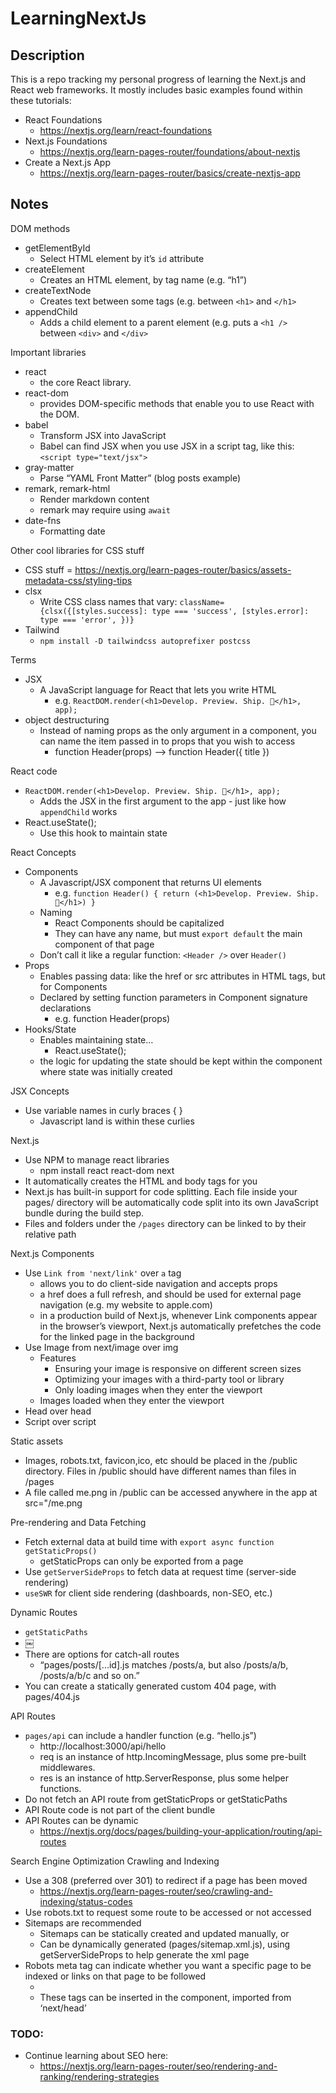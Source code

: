 # LearningNextJs

## Description

This is a repo tracking my personal progress of learning the Next.js and React web frameworks. It mostly includes basic examples found within these tutorials:

* React Foundations
  * https://nextjs.org/learn/react-foundations
* Next.js Foundations
  * https://nextjs.org/learn-pages-router/foundations/about-nextjs
* Create a Next.js App
  * https://nextjs.org/learn-pages-router/basics/create-nextjs-app

## Notes

DOM methods
- getElementById
  - Select HTML element by it’s `id` attribute
- createElement
  - Creates an HTML element, by tag name (e.g. “h1”)
- createTextNode
  - Creates text between some tags (e.g. between `<h1>` and `</h1>`
- appendChild
  - Adds a child element to a parent element (e.g. puts a `<h1 />` between `<div>` and `</div>`

Important libraries
- react
  - the core React library.
- react-dom
  - provides DOM-specific methods that enable you to use React with the DOM.
- babel
  - Transform JSX into JavaScript
  - Babel can find JSX when you use JSX in a script tag, like this: `<script type="text/jsx">`
- gray-matter
  - Parse “YAML Front Matter” (blog posts example) 
- remark, remark-html
  - Render markdown content
  - remark may require using `await`
- date-fns
  - Formatting date

Other cool libraries for CSS stuff
- CSS stuff = https://nextjs.org/learn-pages-router/basics/assets-metadata-css/styling-tips
- clsx
  - Write CSS class names that vary: `className={clsx({[styles.success]: type === 'success', [styles.error]: type === 'error', })}`
- Tailwind
  - `npm install -D tailwindcss autoprefixer postcss`

Terms
- JSX
  - A JavaScript language for React that lets you write HTML
    - e.g. `ReactDOM.render(<h1>Develop. Preview. Ship. 🚀</h1>, app);`
- object destructuring
  - Instead of naming props as the only argument in a component, you can name the item passed in to props that you wish to access
    - function Header(props) —> function Header({ title })

React code
- `ReactDOM.render(<h1>Develop. Preview. Ship. 🚀</h1>, app);`
  - Adds the JSX in the first argument to the app - just like how `appendChild` works
- React.useState();
  - Use this hook to maintain state

React Concepts
- Components
  - A Javascript/JSX component that returns UI elements
    - e.g. `function Header() { return (<h1>Develop. Preview. Ship. 🚀</h1>) }`
  - Naming
    - React Components should be capitalized
    - They can have any name, but must `export default` the main component of that page
  - Don’t call it like a regular function: `<Header />` over `Header()`
- Props
  - Enables passing data: like the href or src attributes in HTML tags, but for Components
  - Declared by setting function parameters in Component signature declarations
    - e.g. function Header(props)
- Hooks/State
  - Enables maintaining state…
    - React.useState();
  - the logic for updating the state should be kept within the component where state was initially created

JSX Concepts
- Use variable names in curly braces { }
  - Javascript land is within these curlies

Next.js
- Use NPM to manage react libraries
  - npm install react react-dom next
- It automatically creates the HTML and body tags for you
- Next.js has built-in support for code splitting. Each file inside your pages/ directory will be automatically code split into its own JavaScript bundle during the build step.
- Files and folders under the `/pages` directory can be linked to by their relative path

Next.js Components
- Use `Link from 'next/link'` over `a` tag
  - <Link> allows you to do client-side navigation and accepts props
  - a href does a full refresh, and should be used for external page navigation (e.g. my website to apple.com)
  - in a production build of Next.js, whenever Link components appear in the browser’s viewport, Next.js automatically prefetches the code for the linked page in the background 
- Use Image from next/image over img
  - Features
    - Ensuring your image is responsive on different screen sizes
    - Optimizing your images with a third-party tool or library
    - Only loading images when they enter the viewport
  - Images loaded when they enter the viewport
- Head over head
- Script over script

Static assets
- Images, robots.txt, favicon,ico, etc should be placed in the /public directory. Files in /public should have different names than files in /pages
- A file called me.png in /public can be accessed anywhere in the app at src="/me.png

Pre-rendering and Data Fetching
- Fetch external data at build time with `export async function getStaticProps()`
  - getStaticProps can only be exported from a page
- Use `getServerSideProps` to fetch data at request time (server-side rendering)
- `useSWR` for client side rendering (dashboards, non-SEO, etc.)

Dynamic Routes
- `getStaticPaths`
- ￼
- There are options for catch-all routes
  - “pages/posts/[...id].js matches /posts/a, but also /posts/a/b, /posts/a/b/c and so on.”
- You can create a statically generated custom 404 page, with pages/404.js

API Routes
- `pages/api` can include a handler function (e.g. “hello.js”)
  - http://localhost:3000/api/hello
  - req is an instance of http.IncomingMessage, plus some pre-built middlewares.
  - res is an instance of http.ServerResponse, plus some helper functions.
- Do not fetch an API route from getStaticProps or getStaticPaths
- API Route code is not part of the client bundle
- API Routes can be dynamic
  - https://nextjs.org/docs/pages/building-your-application/routing/api-routes

Search Engine Optimization 
Crawling and Indexing
- Use a 308 (preferred over 301) to redirect if a page has been moved
  - https://nextjs.org/learn-pages-router/seo/crawling-and-indexing/status-codes
- Use robots.txt to request some route to be accessed or not accessed
- Sitemaps are recommended
  - Sitemaps can be statically created and updated manually, or
  - Can be dynamically generated (pages/sitemap.xml.js), using getServerSideProps to help generate the xml page
- Robots meta tag can indicate whether you want a specific page to be indexed or links on that page to be followed
  - <meta name="robots" content="noindex,nofollow" />
  - These tags can be inserted in the <Head> component, imported from ‘next/head’

### TODO:
- Continue learning about SEO here:
  - https://nextjs.org/learn-pages-router/seo/rendering-and-ranking/rendering-strategies
